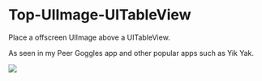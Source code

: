 # Top-UIImage-UITableView
Place a offscreen UIImage above a UITableView.

As seen in my Peer Goggles app and other popular apps such as Yik Yak. 

![](http://i.giphy.com/3o7WTGOygyGnj7Dwsw.gif)
